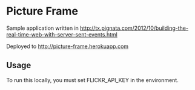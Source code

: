 # Picture Frame

Sample application written in http://tx.pignata.com/2012/10/building-the-real-time-web-with-server-sent-events.html

Deployed to http://picture-frame.herokuapp.com

## Usage

To run this locally, you must set FLICKR_API_KEY in the environment.

